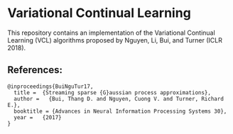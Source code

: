 # Variational Continual Learning
This repository contains an implementation of the Variational Continual Learning (VCL) algorithms proposed by Nguyen, Li, Bui, and Turner (ICLR 2018).

## References:
```
@inproceedings{BuiNguTur17,
  title =  {Streaming sparse {G}aussian process approximations},
  author =   {Bui, Thang D. and Nguyen, Cuong V. and Turner, Richard E.},
  booktitle = {Advances in Neural Information Processing Systems 30},
  year =   {2017}
}
```
